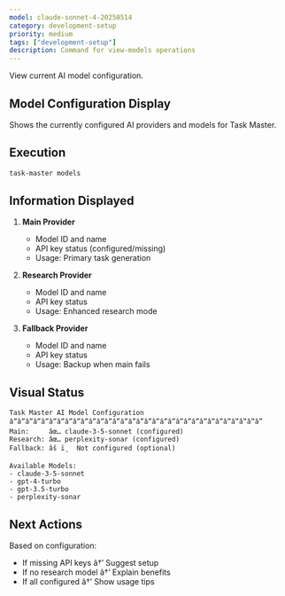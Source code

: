 ```yaml
---
model: claude-sonnet-4-20250514
category: development-setup
priority: medium
tags: ["development-setup"]
description: Command for view-models operations
---
```


View current AI model configuration.

## Model Configuration Display

Shows the currently configured AI providers and models for Task Master.

## Execution

```bash
task-master models
```

## Information Displayed

1. **Main Provider**
   - Model ID and name
   - API key status (configured/missing)
   - Usage: Primary task generation

2. **Research Provider**
   - Model ID and name  
   - API key status
   - Usage: Enhanced research mode

3. **Fallback Provider**
   - Model ID and name
   - API key status
   - Usage: Backup when main fails

## Visual Status

```
Task Master AI Model Configuration
â”â”â”â”â”â”â”â”â”â”â”â”â”â”â”â”â”â”â”â”â”â”â”â”â”â”â”â”â”â”â”â”
Main:     âœ… claude-3-5-sonnet (configured)
Research: âœ… perplexity-sonar (configured)  
Fallback: âš ï¸  Not configured (optional)

Available Models:
- claude-3-5-sonnet
- gpt-4-turbo
- gpt-3.5-turbo
- perplexity-sonar
```

## Next Actions

Based on configuration:
- If missing API keys â†’ Suggest setup
- If no research model â†’ Explain benefits
- If all configured â†’ Show usage tips


